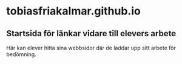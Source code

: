 # tobiasfriakalmar.github.io
## Startsida för länkar vidare till elevers arbete

Här kan elever hitta sina webbsidor där de laddar upp sitt arbete för bedömning. 